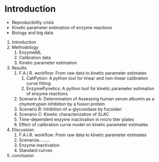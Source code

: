 # Introduction

- Reproducibility crisis
- Kinetic parameter estimation of enzyme reactions
- Biology and big data

1. Introduction
2. Methodology
   1. EnzymeML
   2. Calibration data
   3. Kinetic parameter estimation
3. Results
   1. F.A.I.R. workflow: From raw data to kinetic parameter estimates
      1. CaliPytion: A python tool for linear and non-linear calibration curve fitting
      2. EnzymePynetics: A python tool for kinetic parameter estimation of enzyme reactions
   2. Scenario A: Determination of Assessing human serum albumin as a chymotrypsin inhibition by a fusion protein
   3. Scenario B: Inhibition of a-glycosidase by fucoidan
   4. Scenario C: Kinetic characterization of SLAC
   5. Time-dependent enzyme inactivation in micro titer plates
   6. Effect of calibration curve model on kinetic parameter estimates
4. Discussion
   1. F.A.I.R. workflow: From raw data to kinetic parameter estimates
   2. Scenarios.........
   3. Enzyme inactivation
   4. Standard curves
5. conclusion

